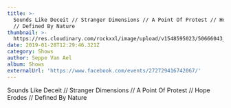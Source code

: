 ```yaml
---
title: >-
  Sounds Like Deceit // Stranger Dimensions // A Point Of Protest // Hope Erodes
  // Defined By Nature
thumbnail: >-
  https://res.cloudinary.com/rockxxl/image/upload/v1548595023/50666043_1996456703763511_2355709576680046592_n.jpg
date: 2019-01-28T12:29:46.321Z
category: Shows
author: Seppe Van Ael
album: Shows
externalUrl: 'https://www.facebook.com/events/272729416742067/'
---
```

Sounds Like Deceit // Stranger Dimensions // A Point Of Protest // Hope Erodes // Defined By Nature
